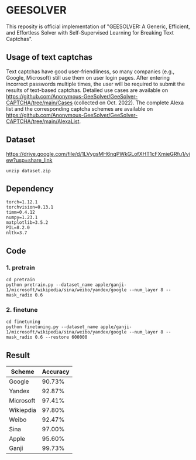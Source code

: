 # GEESOLVER

This reposity is official implementation of "GEESOLVER: A Generic, Efficient, and Effortless Solver with Self-Supervised Learning for Breaking Text Captchas".

## Usage of text captchas

Text captchas have good user-friendliness, so many companies (e.g., Google, Microsoft) still use them on user login pages. After entering incorrect passwords multiple times, the user will be required to submit the results of text-based captchas. Detailed use cases are available on https://github.com/Anonymous-GeeSolver/GeeSolver-CAPTCHA/tree/main/Cases (collected on Oct. 2022). The complete Alexa list and the corresponding captcha schemes are available on https://github.com/Anonymous-GeeSolver/GeeSolver-CAPTCHA/tree/main/AlexaList.

## Dataset
https://drive.google.com/file/d/1LVygsMH6nqPWkGLofXHT1cFXmieGRfu1/view?usp=share_link
```
unzip dataset.zip
```

## Dependency

```
torch=1.12.1
torchvision=0.13.1
timm=0.4.12
numpy=1.23.1
matplotlib=3.5.2
PIL=8.2.0
nltk=3.7
```

## Code

### 1. pretrain
```
cd pretrain
python pretrain.py --dataset_name apple/ganji-1/microsoft/wikipedia/sina/weibo/yandex/google --num_layer 8 --mask_radio 0.6
```

### 2. finetune
```
cd finetuning
python finetuning.py --dataset_name apple/ganji-1/microsoft/wikipedia/sina/weibo/yandex/google --num_layer 8 --mask_radio 0.6 --restore 600000
```

## Result


| Scheme      | Accuracy     |
| ----------- | ------------ |
| Google      | 90.73%       |
| Yandex      | 92.87%       |
| Microsoft   | 97.41%       |
| Wikiepdia   | 97.80%       |
| Weibo       | 92.47%       |
| Sina        | 97.00%       |
| Apple       | 95.60%       |
| Ganji       | 99.73%       |

